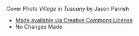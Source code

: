 Cover Photo *Village in Tuscany* by Jason Parrish
- [Made available via Creative Commons License](https://creativecommons.org/licenses/by/2.0/)
- No Changes Made